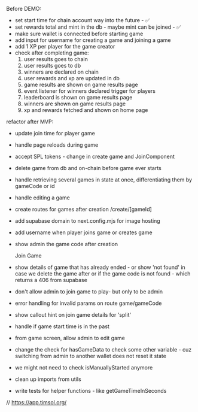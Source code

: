 Before DEMO:

- set start time for chain account way into the future - ✅
- set rewards total and mint in the db - maybe mint can be joined - ✅
- make sure wallet is connected before starting game
- add input for username for creating a game and joining a game
- add 1 XP per player for the game creator
- check after completing game:
  1. user results goes to chain
  2. user results goes to db
  3. winners are declared on chain
  4. user rewards and xp are updated in db
  5. game results are shown on game results page
  6. event listener for winners declared trigger for players
  7. leaderboard is shown on game results page
  8. winners are shown on game results page
  9. xp and rewards fetched and shown on home page

refactor after MVP:

- update join time for player game
- handle page reloads during game
- accept SPL tokens - change in create game and JoinComponent
- delete game from db and on-chain before game ever starts
- handle retrieving several games in state at once, differentiating them by gameCode or id
- handle editing a game
- create routes for games after creation /create/[gameId]
- add supabase domain to next.config.mjs for image hosting
- add username when player joins game or creates game
- show admin the game code after creation

  Join Game

- show details of game that has already ended - or show 'not found' in case we delete the game after or if the game code is not found - which returns a 406 from supabase
- don't allow admin to join game to play- but only to be admin
- error handling for invalid params on route game/gameCode
- show callout hint on join game details for 'split'
- handle if game start time is in the past
- from game screen, allow admin to edit game
- change the check for hasGameData to check some other variable - cuz switching from admin to another wallet does not reset it state
- we might not need to check isManuallyStarted anymore

- clean up imports from utils

- write tests for helper functions - like getGameTimeInSeconds

// https://app.timsol.org/
